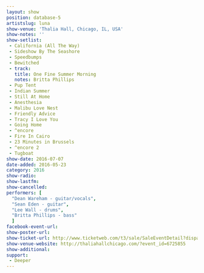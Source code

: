 ```yaml
---
layout: show
position: database-5
artistslug: luna
show-venue: 'Thalia Hall, Chicago, IL, USA'
show-notes: ''
show-setlist:
 - California (All The Way)
 - Sideshow By The Seashore
 - Speedbumps
 - Bewitched
 - track:
   title: One Fine Summer Morning
   notes: Britta Phillips
 - Pup Tent
 - Indian Summer
 - Still At Home
 - Anesthesia
 - Malibu Love Nest
 - Friendly Advice
 - Tracy I Love You
 - Going Home
 - ^encore
 - Fire In Cairo
 - 23 Minutes in Brussels
 - ^encore 2
 - Tugboat
show-date: 2016-07-07
date-added: 2016-05-23
category: 2016
show-radio:
show-lastfm:
show-cancelled:
performers: [
  "Dean Wareham - guitar/vocals",
  "Sean Eden - guitar",
  "Lee Wall - drums",
  "Britta Phillips - bass"
  ]
facebook-event-url:
show-poster-url:
show-ticket-url: http://www.ticketweb.com/t3/sale/SaleEventDetail?dispatch=loadSelectionData&eventId=6725855&pl=thalia
show-venue-website: http://thaliahallchicago.com/?event_id=6725855
show-additional:
support:
 - Deeper
---
```

